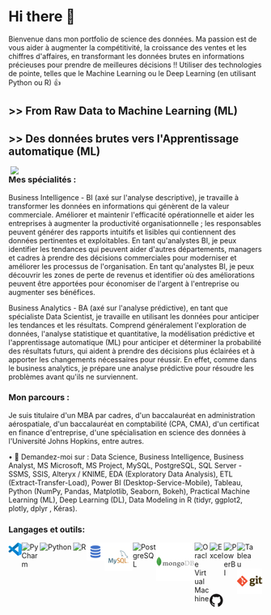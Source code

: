 # Hi there 👋
Bienvenue dans mon portfolio de science des données. Ma passion est de vous aider à augmenter la compétitivité, la croissance des ventes et les chiffres d'affaires, en transformant les données brutes en informations précieuses pour prendre de meilleures décisions !! Utiliser des technologies de pointe, telles que le Machine Learning ou le Deep Learning (en utilisant Python ou R) 👍

## >> From Raw Data to Machine Learning (ML)  
## >> Des données brutes vers l'Apprentissage automatique (ML)

<img align="right" src="https://user-images.githubusercontent.com/123665882/214939231-66e09936-ee20-44e1-b1da-ff8a2647a965.gif" width="500"/>

<p style='text-align: justify;'>

### Mes spécialités : 
  
Business Intelligence - BI (axé sur l'analyse descriptive), je travaille à transformer les données en informations qui génèrent de la valeur commerciale. Améliorer et maintenir l'efficacité opérationnelle et aider les entreprises à augmenter la productivité organisationnelle ; les responsables peuvent générer des rapports intuitifs et lisibles qui contiennent des données pertinentes et exploitables. En tant qu'analystes BI, je peux identifier les tendances qui peuvent aider d'autres départements, managers et cadres à prendre des décisions commerciales pour moderniser et améliorer les processus de l'organisation. En tant qu'analystes BI, je peux découvrir les zones de perte de revenus et identifier où des améliorations peuvent être apportées pour économiser de l'argent à l'entreprise ou augmenter ses bénéfices.

  Business Analytics - BA (axé sur l'analyse prédictive), en tant que spécialiste Data Scientist, je travaille en utilisant les données pour anticiper les tendances et les résultats. Comprend généralement l'exploration de données, l'analyse statistique et quantitative, la modélisation prédictive et l'apprentissage automatique (ML) pour anticiper et déterminer la probabilité des résultats futurs, qui aident à prendre des décisions plus éclairées et à apporter les changements nécessaires pour réussir. En effet, comme dans le business analytics, je prépare une analyse prédictive pour résoudre les problèmes avant qu'ils ne surviennent.

### Mon parcours :
  
Je suis titulaire d'un MBA par cadres, d'un baccalauréat en administration aérospatiale, d'un baccalauréat en comptabilité (CPA, CMA), d'un certificat en finance d'entreprise, d'une spécialisation en science des données à l'Université Johns Hopkins, entre autres.

  • 💬 Demandez-moi sur : Data Science, Business Intelligence, Business Analyst, MS Microsoft, MS Project, MySQL, PostgreSQL, SQL Server - SSMS, SSIS, Alteryx / KNIME, EDA (Exploratory Data Analysis), ETL (Extract-Transfer-Load), Power BI (Desktop-Service-Mobile), Tableau, Python (NumPy, Pandas, Matplotlib, Seaborn, Bokeh), Practical Machine Learning (ML), Deep Learning (DL), Data Modeling in R (tidyr, ggplot2, plotly, dplyr , Kéras).

### Langages et outils:

<img align="left" alt="Visual Studio Code" width="26px" src="https://raw.githubusercontent.com/github/explore/80688e429a7d4ef2fca1e82350fe8e3517d3494d/topics/visual-studio-code/visual-studio-code.png">
<img align="left" alt="PyCharm" width="36px" src="https://user-images.githubusercontent.com/63738694/124551882-c6b44000-de00-11eb-913d-fc32307a5c3d.jpg">
<img align="left" alt="Python" width="66px" src="https://user-images.githubusercontent.com/63738694/124549148-c154f680-ddfc-11eb-948e-5b073ea1e210.jpg">
<img align="left" alt="R" width="26px" src="https://user-images.githubusercontent.com/63738694/124549159-c5811400-ddfc-11eb-993b-7ded767b6752.jpg">
<img align="left" alt="SQL" width="36px" src="https://raw.githubusercontent.com/github/explore/80688e429a7d4ef2fca1e82350fe8e3517d3494d/topics/sql/sql.png">
<img align="left" alt="MySQL" width="56px" src="https://raw.githubusercontent.com/github/explore/80688e429a7d4ef2fca1e82350fe8e3517d3494d/topics/mysql/mysql.png">
<img align="left" alt="PostgreSQL" width="46px" src="https://user-images.githubusercontent.com/63738694/124550346-8489ff00-ddfe-11eb-872b-8cd5208e1d26.jpg">
<img align="left" alt="MongoDB" width="76px" src="https://raw.githubusercontent.com/github/explore/80688e429a7d4ef2fca1e82350fe8e3517d3494d/topics/mongodb/mongodb.png">
<img align="left" alt="Oracle Virtual Machine" width="30px" src="https://user-images.githubusercontent.com/63738694/124552842-0a5b7980-de02-11eb-8bc9-6c5c41d7ed57.jpg">
<img align="left" alt="Excel" width="28px" src="https://user-images.githubusercontent.com/63738694/124551501-383fbe80-de00-11eb-9dc2-a68151531068.png">
<img align="left" alt="PowerBI" width="26px" src="https://user-images.githubusercontent.com/63738694/124551496-3544ce00-de00-11eb-8661-3a27caeb2b3a.jpg">
<img align="left" alt="Tableau" width="36px" src="https://user-images.githubusercontent.com/63738694/124550859-548f2b80-ddff-11eb-9783-3769b94e1b8a.png">
<img align="left" alt="Git" width="50px" src="https://raw.githubusercontent.com/github/explore/80688e429a7d4ef2fca1e82350fe8e3517d3494d/topics/git/git.png">
<img align="left" alt="GitHub" width="26px" src="https://raw.githubusercontent.com/github/explore/78df643247d429f6cc873026c0622819ad797942/topics/github/github.png"/>
</details>


<!--
**ArceCesar/ArceCesar** is a ✨ _special_ ✨ repository because its `README.md` (this file) appears on your GitHub profile.

Here are some ideas to get you started:

- 🔭 I’m currently working on ...
- 🌱 I’m currently learning ...
- 👯 I’m looking to collaborate on ...
- 🤔 I’m looking for help with ...
- 💬 Ask me about ...
- 📫 How to reach me: ...
- 😄 Pronouns: ...
- ⚡ Fun fact: ...
-->
